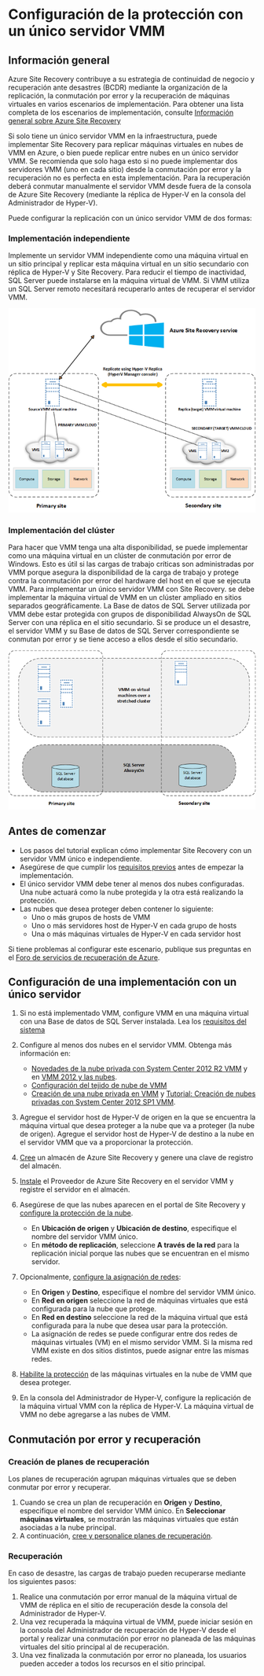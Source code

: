 
<properties
	pageTitle="Configuración de la protección con un único servidor VMM"
	description="Azure Site Recovery coordina la replicación, la conmutación por error y la recuperación de máquinas virtuales ubicadas en nubes de VMM en Azure o en una nube de VMM secundaria."
	services="site-recovery"
	documentationCenter=""
	authors="rayne-wiselman"
	manager="jwhit"
	editor=""/>

<tags
	ms.service="site-recovery"
	ms.devlang="na"
	ms.topic="article"
	ms.tgt_pltfrm="na"
	ms.workload="backup-recovery"
	ms.date="05/04/2015"
	ms.author="raynew"/>

#  Configuración de la protección con un único servidor VMM

## Información general

Azure Site Recovery contribuye a su estrategia de continuidad de negocio y recuperación ante desastres (BCDR) mediante la organización de la replicación, la conmutación por error y la recuperación de máquinas virtuales en varios escenarios de implementación. Para obtener una lista completa de los escenarios de implementación, consulte [Información general sobre Azure Site Recovery](site-recovery-overview.md)

Si solo tiene un único servidor VMM en la infraestructura, puede implementar Site Recovery para replicar máquinas virtuales en nubes de VMM en Azure, o bien puede replicar entre nubes en un único servidor VMM. Se recomienda que solo haga esto si no puede implementar dos servidores VMM (uno en cada sitio) desde la conmutación por error y la recuperación no es perfecta en esta implementación. Para la recuperación deberá conmutar manualmente el servidor VMM desde fuera de la consola de Azure Site Recovery (mediante la réplica de Hyper-V en la consola del Administrador de Hyper-V).

Puede configurar la replicación con un único servidor VMM de dos formas:

### Implementación independiente

Implemente un servidor VMM independiente como una máquina virtual en un sitio principal y replicar esta máquina virtual en un sitio secundario con réplica de Hyper-V y Site Recovery. Para reducir el tiempo de inactividad, SQL Server puede instalarse en la máquina virtual de VMM. Si VMM utiliza un SQL Server remoto necesitará recuperarlo antes de recuperar el servidor VMM.

![Servidor VMM virtual independiente](./media/site-recovery-single-vmm/SingleVMMStandalone.png)

### Implementación del clúster

Para hacer que VMM tenga una alta disponibilidad, se puede implementar como una máquina virtual en un clúster de conmutación por error de Windows. Esto es útil si las cargas de trabajo críticas son administradas por VMM porque asegura la disponibilidad de la carga de trabajo y protege contra la conmutación por error del hardware del host en el que se ejecuta VMM. Para implementar un único servidor VMM con Site Recovery. se debe implementar la máquina virtual de VMM en un clúster ampliado en sitios separados geográficamente. La Base de datos de SQL Server utilizada por VMM debe estar protegida con grupos de disponibilidad AlwaysOn de SQL Server con una réplica en el sitio secundario. Si se produce un el desastre, el servidor VMM y su Base de datos de SQL Server correspondiente se conmutan por error y se tiene acceso a ellos desde el sitio secundario.

![Servidor VMM virtual en clúster](./media/site-recovery-single-vmm/SingleVMMCluster.png)


## Antes de comenzar

- Los pasos del tutorial explican cómo implementar Site Recovery con un servidor VMM único e independiente.
- Asegúrese de que cumplir los [requisitos previos](site-recovery-vmm-to-vmm.md/#before-you-start) antes de empezar la implementación.
- El único servidor VMM debe tener al menos dos nubes configuradas. Una nube actuará como la nube protegida y la otra está realizando la protección.
- Las nubes que desea proteger deben contener lo siguiente:
	- Uno o más grupos de hosts de VMM
	- Uno o más servidores host de Hyper-V en cada grupo de hosts
	- Una o más máquinas virtuales de Hyper-V en cada servidor host

Si tiene problemas al configurar este escenario, publique sus preguntas en el [Foro de servicios de recuperación de Azure](https://social.msdn.microsoft.com/Forums/azure/home?forum=hypervrecovmgr).



## Configuración de una implementación con un único servidor

1. Si no está implementado VMM, configure VMM en una máquina virtual con una Base de datos de SQL Server instalada. Lea los [requisitos del sistema](https://technet.microsoft.com/library/dn771747.aspx) 
2. Configure al menos dos nubes en el servidor VMM. Obtenga más información en:

	- [Novedades de la nube privada con System Center 2012 R2 VMM](http://channel9.msdn.com/Events/TechEd/NorthAmerica/2013/MDC-B357#fbid=) y en [VMM 2012 y las nubes](http://www.server-log.com/blog/2011/8/26/vmm-2012-and-the-clouds.html). 
	- [Configuración del tejido de nube de VMM](https://msdn.microsoft.com/library/azure/dn469075.aspx#BKMK_Fabric)
	- [Creación de una nube privada en VMM](https://technet.microsoft.com/library/jj860425.aspx) y [Tutorial: Creación de nubes privadas con System Center 2012 SP1 VMM](http://blogs.technet.com/b/keithmayer/archive/2013/04/18/walkthrough-creating-private-clouds-with-system-center-2012-sp1-virtual-machine-manager-build-your-private-cloud-in-a-month.aspx).
3. Agregue el servidor host de Hyper-V de origen en la que se encuentra la máquina virtual que desea proteger a la nube que va a proteger (la nube de origen). Agregue el servidor host de Hyper-V de destino a la nube en el servidor VMM que va a proporcionar la protección.
4. [Cree](site-recovery-vmm-to-vmm.md/#step-1-create-a-site-recovery-vault) un almacén de Azure Site Recovery y genere una clave de registro del almacén.
4. [Instale](site-recovery-vmm-to-vmm.md/#step-3-install-the-azure-site-recovery-provider) el Proveedor de Azure Site Recovery en el servidor VMM y registre el servidor en el almacén. 
5. Asegúrese de que las nubes aparecen en el portal de Site Recovery y [configure la protección de la nube](site-recovery-vmm-to-vmm.md/#step-4-configure-cloud-protection-settings).
	- En **Ubicación de origen** y **Ubicación de destino**, especifique el nombre del servidor VMM único.
	- En **método de replicación**, seleccione **A través de la red** para la replicación inicial porque las nubes que se encuentran en el mismo servidor.

6. Opcionalmente, [configure la asignación de redes](site-recovery-vmm-to-vmm.md/#step-5-configure-network-mapping):

	- En **Origen** y **Destino**, especifique el nombre del servidor VMM único.
	- En **Red en origen** seleccione la red de máquinas virtuales que está configurada para la nube que protege.
	- En **Red en destino** seleccione la red de la máquina virtual que está configurada para la nube que desea usar para la protección.
	- La asignación de redes se puede configurar entre dos redes de máquinas virtuales (VM) en el mismo servidor VMM. Si la misma red VMM existe en dos sitios distintos, puede asignar entre las mismas redes.
7. [Habilite la protección](site-recovery-vmm-to-vmm.md/#step-7-enable-virtual-machine-protection) de las máquinas virtuales en la nube de VMM que desea proteger. 
7. En la consola del Administrador de Hyper-V, configure la replicación de la máquina virtual VMM con la réplica de Hyper-V. La máquina virtual de VMM no debe agregarse a las nubes de VMM.


## Conmutación por error y recuperación

### Creación de planes de recuperación

Los planes de recuperación agrupan máquinas virtuales que se deben conmutar por error y recuperar.

1. Cuando se crea un plan de recuperación en **Origen** y **Destino**, especifique el nombre del servidor VMM único. En **Seleccionar máquinas virtuales**, se mostrarán las máquinas virtuales que están asociadas a la nube principal.
2. A continuación, [cree y personalice planes de recuperación](https://msdn.microsoft.com/library/azure/dn337331.aspx).


### Recuperación

En caso de desastre, las cargas de trabajo pueden recuperarse mediante los siguientes pasos:

1. Realice una conmutación por error manual de la máquina virtual de VMM de réplica en el sitio de recuperación desde la consola del Administrador de Hyper-V.
2. Una vez recuperada la máquina virtual de VMM, puede iniciar sesión en la consola del Administrador de recuperación de Hyper-V desde el portal y realizar una conmutación por error no planeada de las máquinas virtuales del sitio principal al de recuperación.
3.  Una vez finalizada la conmutación por error no planeada, los usuarios pueden acceder a todos los recursos en el sitio principal.


 

<!---HONumber=August15_HO6-->